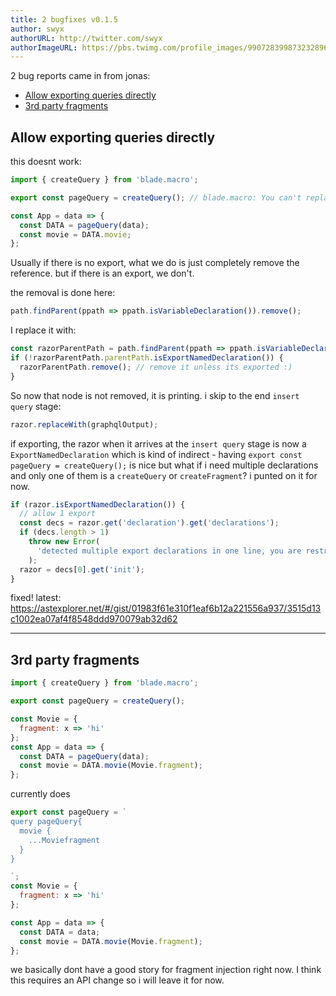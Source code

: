```yaml
---
title: 2 bugfixes v0.1.5
author: swyx
authorURL: http://twitter.com/swyx
authorImageURL: https://pbs.twimg.com/profile_images/990728399873232896/CMPn3IxT_400x400.jpg
---
```


2 bug reports came in from jonas:

- [Allow exporting queries directly](https://github.com/sw-yx/babel-blade/issues/18)
- [3rd party fragments](https://github.com/sw-yx/babel-blade/issues/17)

## Allow exporting queries directly

this doesnt work:

```js
import { createQuery } from 'blade.macro';

export const pageQuery = createQuery(); // blade.macro: You can't replace this node, we've already removed it

const App = data => {
  const DATA = pageQuery(data);
  const movie = DATA.movie;
};
```

Usually if there is no export, what we do is just completely remove the reference. but if there is an export, we don't.

the removal is done here:

```js
path.findParent(ppath => ppath.isVariableDeclaration()).remove();
```

I replace it with:

```js
const razorParentPath = path.findParent(ppath => ppath.isVariableDeclaration());
if (!razorParentPath.parentPath.isExportNamedDeclaration()) {
  razorParentPath.remove(); // remove it unless its exported :)
}
```

So now that node is not removed, it is printing. i skip to the end `insert query` stage:

```js
razor.replaceWith(graphqlOutput);
```

if exporting, the razor when it arrives at the `insert query` stage is now a `ExportNamedDeclaration` which is kind of indirect - having `export const pageQuery = createQuery();` is nice but what if i need multiple declarations and only one of them is a `createQuery` or `createFragment`? i punted on it for now.

```js
if (razor.isExportNamedDeclaration()) {
  // allow 1 export
  const decs = razor.get('declaration').get('declarations');
  if (decs.length > 1)
    throw new Error(
      'detected multiple export declarations in one line, you are restricted to 1 for now'
    );
  razor = decs[0].get('init');
}
```

fixed! latest: https://astexplorer.net/#/gist/01983f61e310f1eaf6b12a221556a937/3515d13c1002ea07af4f8548ddd970079ab32d62

---

## 3rd party fragments

```js
import { createQuery } from 'blade.macro';

export const pageQuery = createQuery();

const Movie = {
  fragment: x => 'hi'
};
const App = data => {
  const DATA = pageQuery(data);
  const movie = DATA.movie(Movie.fragment);
};
```

currently does

```js
export const pageQuery = `
query pageQuery{
  movie {
    ...Moviefragment
  }
}

`;
const Movie = {
  fragment: x => 'hi'
};

const App = data => {
  const DATA = data;
  const movie = DATA.movie(Movie.fragment);
};
```

we basically dont have a good story for fragment injection right now. I think this requires an API change so i will leave it for now.
